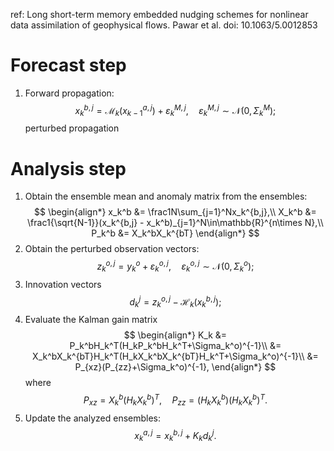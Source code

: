 ref:
Long short-term memory embedded
nudging schemes for nonlinear data
assimilation of geophysical flows. Pawar et al. doi: 10.1063/5.0012853

# Forecast step
1. Forward propagation:
$$
x_k^{b,j}=\mathcal{M}_k(x_{k-1}^{a,j})+\varepsilon_k^{M,j},\quad \varepsilon_k^{M,j}\sim\mathcal{N}(0,\Sigma_k^M);
$$
perturbed propagation

# Analysis step
1. Obtain the ensemble mean and anomaly matrix from the ensembles:
$$
\begin{align*}
x_k^b &= \frac1N\sum_{j=1}^Nx_k^{b,j},\\
X_k^b &= \frac1{\sqrt{N-1}}(x_k^{b,j} - x_k^b)_{j=1}^N\in\mathbb{R}^{n\times N},\\
P_k^b &= X_k^bX_k^{bT}
\end{align*}
$$
2. Obtain the perturbed observation vectors:
$$
z_k^{o,j} = y_k^o + \varepsilon_k^{o,j},\quad\varepsilon_k^{o,j}\sim\mathcal{N}(0,\Sigma_k^o);
$$
3. Innovation vectors
$$
d_k^j = z_k^{o,j} - \mathcal{H}_k(x_k^{b,j});
$$
4. Evaluate the Kalman gain matrix
$$
\begin{align*}
K_k &= P_k^bH_k^T(H_kP_k^bH_k^T+\Sigma_k^o)^{-1}\\
&= X_k^bX_k^{bT}H_k^T(H_kX_k^bX_k^{bT}H_k^T+\Sigma_k^o)^{-1}\\
&= P_{xz}(P_{zz}+\Sigma_k^o)^{-1},
\end{align*}
$$
where
$$
P_{xz} = X_k^b(H_kX_k^b)^T,\quad P_{zz} = (H_kX_k^b)(H_kX_k^b)^T.
$$
5. Update the analyzed ensembles:
$$
x_k^{a,j}=x_k^{b,j}+K_kd_k^j.
$$